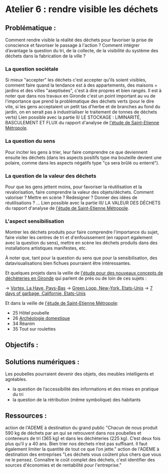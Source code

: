 # Atelier 6 : rendre visible les déchets

## Problématique : 

Comment rendre visible la réalité des déchets pour favoriser la prise de conscience et favoriser le passage à l'action ?
Comment intégrer d’avantage la question du tri, de la collecte, de la visibilité du système des déchets dans la fabrication de la ville ?

### La question sociétale
Si mieux "accepter" les déchets c'est accepter qu'ils soient visibles, comment faire quand la tendance est à des appartements, des maisons + jardins et des villes "aseptisées", c'est à dire propres et bien rangés. Il est à noter que dans nos travaux en Gironde c'est un point important au vu de l'importance que prend la problématique des déchets verts (pour le dire vite, si les gens acceptaient un petit tas d'herbe et de branches au fond du jardin, on en serait pas à industrialiser le traitement de tonnes de déchets verts)
Lien possible avec la partie II/ LE STOCKAGE : LIMINARITÉ, BASCULEMENT ET FLUX du rapport d'analyse de [l'étude de Saint-Etienne Métropole](http://www.gironde.fr/ec/jcms/prod7_177017/dechets#refresh-0).

### La question du sens
Pour inciter les gens à trier, leur faire comprendre ce que deviennent ensuite les déchets (dans les aspects positifs type ma bouteille devient une polaire, comme dans les aspects négatifs type "ça sera brûlé ou enterré").

### La question de la valeur des déchets
Pour que les gens jettent moins, pour favoriser la réutilisation et la revalorisation, faire comprendre la valeur des objets/déchets. Comment valoriser ? Mettre en scène ? Redesigner ? Donner des idées de réutilisations ? ...
Lien possible avec la partie III/ LA VALEUR DES DÉCHETS du rapport d'analyse de [l'étude de Saint-Etienne Métropole](http://www.gironde.fr/ec/jcms/prod7_177017/dechets#refresh-0).

### L'aspect sensibilisation
Montrer les déchets produits pour faire comprendre l'importance du sujet, faire visiter les centres de tri et d'enfouissement (en rapport également avec la question du sens), mettre en scène les déchets produits dans des installations artistiques manifestes, etc.

À noter que, tant pour la question du sens que pour la sensibilisation, des datavisualisations bien fichues pourraient être intéressantes.

Et quelques projets dans la veille de [l'étude pour des nouveaux concepts de déchèteries en Gironde](http://www.gironde.fr/ec/jcms/prod7_177017/dechets#refresh-1) qui parlent de près ou de loin de ces sujets :

-> [Vortex, La Haye, Pays-Bas](https://veillenouveauxconceptsdecheteries.wordpress.com/2015/01/08/vortex/)
-> [Green Loop, New-York, Etats-Unis](https://veillenouveauxconceptsdecheteries.wordpress.com/2015/01/12/green-loop/)
-> [7 days of garbage, Californie, Etats-Unis](https://veillenouveauxconceptsdecheteries.wordpress.com/2014/11/20/7-days-of-garbage/)

Et dans la veille de [l'étude de Saint-Etienne Métropole](http://www.gironde.fr/ec/jcms/prod7_177017/dechets#refresh-0):

+ 25 Hôtel poubelle
+ 26 [Archéologie domestique](http://legoville.net/archeologie_domestique.html)
+ 34 Réanim
+ 35 Tout sur roulettes

## Objectifs :

 

## Solutions numériques : 

Les poubelles pourraient devenir des objets, des meubles intelligents et agréables.
+ la question de l’accessibilité des informations et des mises en pratique du tri 
+ la question de la rétribution (même symbolique) des habitants

## Ressources : 

action de l'ADEME à destination du grand public
"Chacun de nous produit 590 kg de déchets par an qui se retrouvent dans nos poubelles et conteneurs de tri (365 kg) et dans les déchèteries (225 kg). C’est deux fois plus qu’il y a 40 ans.
Bien trier nos déchets n’est pas suffisant. Il faut également limiter la quantité de tout ce que l’on jette."
action de l'ADEME à destination des entreprises
"Les déchets vous coûtent plus chers que vous ne le pensez.
Connaître le coût complet des déchets, c'est identifier des sources d'économies et de rentabilité pour l'entreprise."
